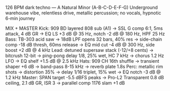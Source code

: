 126 BPM dark techno — A Natural Minor (A-B-C-D-E-F-G)
Underground warehouse vibe, relentless drive, metallic percussion; no vocals, hypnotic 6-min journey

MIX + MASTER
Kick: 909 BD layered 808 sub (A1) → SSL G comp 6:1, 5ms attack, 4 dB GR → EQ LS +3 dB @ 35 Hz, notch -2 dB @ 180 Hz, HPF 25 Hz
Bass: TB-303 acid saw → 18dB LPF opens 32 bars, 40% res → side-chain comp -18 dB thresh, 60ms release → EQ mid cut -4 dB @ 300 Hz, side boost +2 dB @ 4 kHz
Lead: detuned supersaw stack (-12/+8 cents) → bitcrush 12-bit → ping-pong delay 1/8, 25% wet, HC 7 kHz → chorus 1.2 Hz LFO → EQ shelf +1.5 dB @ 2.5 kHz
Hats: 909 CH 16th shuffle → transient shaper +6 dB → band-pass 8-15 kHz → reverb plate 1.8s
Perc: metallic rim shots → distortion 35% → delay 1/16 triplet, 15% wet → EQ notch -3 dB @ 1.2 kHz
Master: SPAN target -5.5 dBFS peaks → Pro-L2 Transparent 0.8 dB ceiling, 2.1 dB GR, ISR 3 → parallel comp 1176 slam +1 dB
